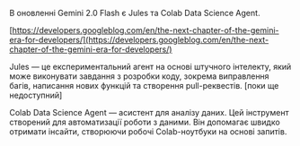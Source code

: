 <!--
date: 2025-02-02T23:23:04.456Z
-->

В оновленні Gemini 2.0 Flash є  Jules та Colab Data Science Agent.

 [https://developers.googleblog.com/en/the-next-chapter-of-the-gemini-era-for-developers/](https://developers.googleblog.com/en/the-next-chapter-of-the-gemini-era-for-developers/)

Jules — це експериментальний агент на основі штучного інтелекту, який може виконувати завдання з розробки коду, зокрема виправлення багів, написання нових функцій та створення pull-реквестів.
[поки ще недоступний]

Colab Data Science Agent — асистент для аналізу даних. Цей інструмент створений для автоматизації роботи з даними. Він допомагає швидко отримати інсайти, створюючи робочі Colab-ноутбуки на основі запитів.
